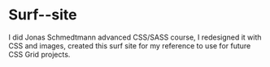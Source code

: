 # Surf--site

I did Jonas Schmedtmann advanced CSS/SASS course, I redesigned it with CSS and images, created this surf site for my reference to use for future CSS Grid projects. 